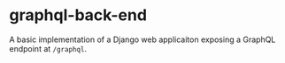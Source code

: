 # graphql-back-end
A basic implementation of a Django web applicaiton exposing a GraphQL endpoint at ```/graphql```.